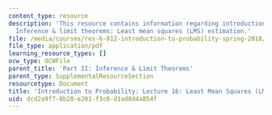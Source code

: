 ```yaml
---
content_type: resource
description: 'This resource contains information regarding introduction to probability:
  Inference & limit theorems: Least mean squares (LMS) estimation.'
file: /media/courses/res-6-012-introduction-to-probability-spring-2018/dcd2a9f78b20e201f3c8d1ad8d4a854f_MITRES_6_012S18_L16AS.pdf
file_type: application/pdf
learning_resource_types: []
ocw_type: OCWFile
parent_title: 'Part II: Inference & Limit Theorems'
parent_type: SupplementalResourceSection
resourcetype: Document
title: 'Introduction to Probability: Lecture 16: Least Mean Squares (LMS) Estimation'
uid: dcd2a9f7-8b20-e201-f3c8-d1ad8d4a854f
---
```

